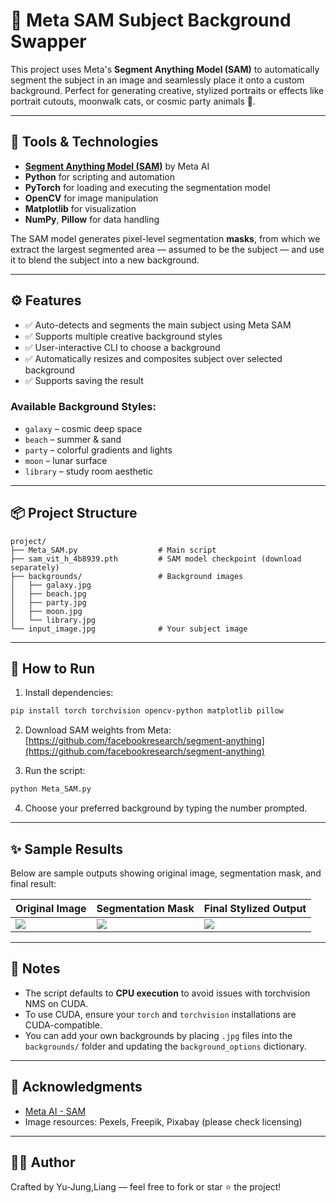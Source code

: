 # 🎨 Meta SAM Subject Background Swapper

This project uses Meta's **Segment Anything Model (SAM)** to automatically segment the subject in an image and seamlessly place it onto a custom background. Perfect for generating creative, stylized portraits or effects like portrait cutouts, moonwalk cats, or cosmic party animals 🚀.

---

## 🧰 Tools & Technologies

* **[Segment Anything Model (SAM)](https://github.com/facebookresearch/segment-anything)** by Meta AI
* **Python** for scripting and automation
* **PyTorch** for loading and executing the segmentation model
* **OpenCV** for image manipulation
* **Matplotlib** for visualization
* **NumPy**, **Pillow** for data handling

The SAM model generates pixel-level segmentation **masks**, from which we extract the largest segmented area — assumed to be the subject — and use it to blend the subject into a new background.

---

## ⚙️ Features

* ✅ Auto-detects and segments the main subject using Meta SAM
* ✅ Supports multiple creative background styles
* ✅ User-interactive CLI to choose a background
* ✅ Automatically resizes and composites subject over selected background
* ✅ Supports saving the result

### Available Background Styles:

* `galaxy` – cosmic deep space
* `beach` – summer & sand
* `party` – colorful gradients and lights
* `moon` – lunar surface
* `library` – study room aesthetic

---

## 📦 Project Structure

```
project/
├── Meta_SAM.py                  # Main script
├── sam_vit_h_4b8939.pth         # SAM model checkpoint (download separately)
├── backgrounds/                 # Background images
│   ├── galaxy.jpg
│   ├── beach.jpg
│   ├── party.jpg
│   ├── moon.jpg
│   └── library.jpg
└── input_image.jpg              # Your subject image
```

---

## 🚀 How to Run

1. Install dependencies:

```bash
pip install torch torchvision opencv-python matplotlib pillow
```

2. Download SAM weights from Meta:
   [https://github.com/facebookresearch/segment-anything](https://github.com/facebookresearch/segment-anything)

3. Run the script:

```bash
python Meta_SAM.py
```

4. Choose your preferred background by typing the number prompted.

---

## ✨ Sample Results

Below are sample outputs showing original image, segmentation mask, and final result:

| Original Image             | Segmentation Mask      | Final Stylized Output           |
| -------------------------- | ---------------------- | ------------------------------- |
| ![](output/original.jpg)   | ![](output/mask.jpg)   | ![](output/styled.jpg)          |

---

## 📌 Notes

* The script defaults to **CPU execution** to avoid issues with torchvision NMS on CUDA.
* To use CUDA, ensure your `torch` and `torchvision` installations are CUDA-compatible.
* You can add your own backgrounds by placing `.jpg` files into the `backgrounds/` folder and updating the `background_options` dictionary.

---

## 🙏 Acknowledgments

* [Meta AI - SAM](https://github.com/facebookresearch/segment-anything)
* Image resources: Pexels, Freepik, Pixabay (please check licensing)

---

## 👩‍💻 Author

Crafted by Yu-Jung,Liang — feel free to fork or star ⭐ the project!
